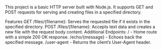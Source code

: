 This project is a basic HTTP server built with Node.js. It supports GET and POST requests for serving and creating files in a specified directory.

Features
GET /files/{filename}: Serves the requested file if it exists in the specified directory.
POST /files/{filename}: Accepts text data and creates a new file with the request body content.
Additional Endpoints:
/ - Home route with a simple 200 OK response.
/echo/{message} - Echoes back the specified message.
/user-agent - Returns the client’s User-Agent header.

